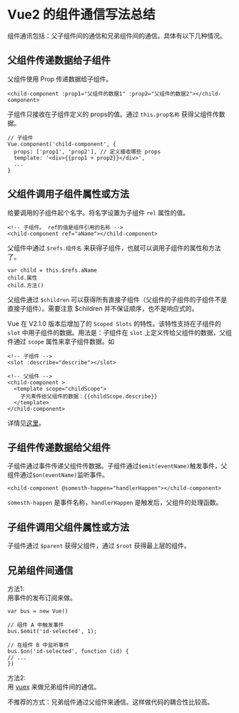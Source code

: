 # Vue2 的组件通信写法总结
组件通讯包括：父子组件间的通信和兄弟组件间的通信。具体有以下几种情况。

## 父组件传递数据给子组件
父组件使用 Prop 传递数据给子组件。
```
<child-component :prop1="父组件的数据1" :prop2="父组件的数据2"></child-component>
```

子组件只接收在子组件定义的 props的值。通过 `this.prop名称` 获得父组件传数据。
```
// 子组件
Vue.component('child-component', {
  props: ['prop1', 'prop2'], // 定义接收哪些 props
  template: '<div>{{prop1 + prop2}}</div>',
  ...
}
```

## 父组件调用子组件属性或方法
给要调用的子组件起个名字。将名字设置为子组件 `rel` 属性的值。
```
<!-- 子组件。 ref的值是组件引用的名称 -->
<child-component ref="aName"></child-component>
```

父组件中通过 `$refs.组件名` 来获得子组件，也就可以调用子组件的属性和方法了。
```
var child = this.$refs.aName
child.属性
child.方法()
```

父组件通过 `$children` 可以获得所有直接子组件（父组件的子组件的子组件不是直接子组件）。需要注意 $children 并不保证顺序，也不是响应式的。

Vue 在 V2.1.0 版本后增加了的 `Scoped Slots` 的特性。该特性支持在子组件的 `slot` 中用子组件的数据。用法是：子组件在 `slot` 上定义传给父组件的数据，父组件通过 `scope` 属性来拿子组件数据。如
```
<!-- 子组件 -->
<slot :describe="describe"></slot>

<!-- 父组件 -->
<child-component >
  <template scope="childScope">
    子元素传给父组件的数据：{{childScope.describe}}
  </template>
</child-component>
```

详情见[这里](https://github.com/vuejs/vue/releases/tag/v2.1.0)。

## 子组件传递数据给父组件
子组件通过事件传递父组件传数据。子组件通过`$emit(eventName)`触发事件，父组件通过`$on(eventName)`监听事件。
```
<child-component @somesth-happen="handlerHappen"></child-component>
```

`somesth-happen` 是事件名称，`handlerHappen` 是触发后，父组件的处理函数。


## 子组件调用父组件属性或方法
子组件通过 `$parent` 获得父组件，通过 `$root` 获得最上层的组件。

## 兄弟组件间通信
方法1:  
用事件的发布订阅来做。
```
var bus = new Vue()

// 组件 A 中触发事件
bus.$emit('id-selected', 1);

// 在组件 B 中监听事件
bus.$on('id-selected', function (id) {
// ...
})
```

方法2:  
用 [vuex](https://github.com/vuejs/vuex) 来做兄弟组件间的通信。

不推荐的方式：兄弟组件通过父组件来通信。这样做代码的耦合性比较高。
